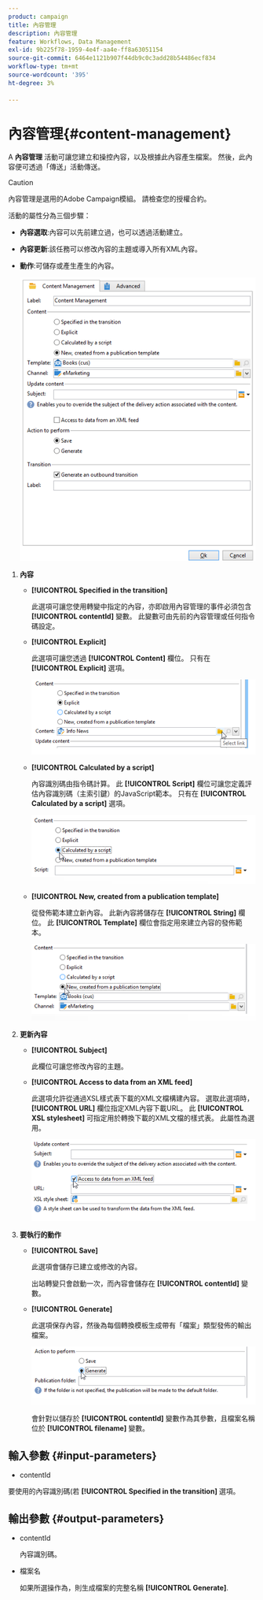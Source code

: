 ```yaml
---
product: campaign
title: 內容管理
description: 內容管理
feature: Workflows, Data Management
exl-id: 9b225f78-1959-4e4f-aa4e-ff8a63051154
source-git-commit: 6464e1121b907f44db9c0c3add28b54486ecf834
workflow-type: tm+mt
source-wordcount: '395'
ht-degree: 3%

---
```


# 內容管理{#content-management}

A **內容管理** 活動可讓您建立和操控內容，以及根據此內容產生檔案。 然後，此內容便可透過「傳送」活動傳送。

>[!CAUTION]
>
>內容管理是選用的Adobe Campaign模組。 請檢查您的授權合約。

活動的屬性分為三個步驟：

* **內容選取**:內容可以先前建立過，也可以透過活動建立。
* **內容更新**:該任務可以修改內容的主題或導入所有XML內容。
* **動作**:可儲存或產生產生的內容。

   ![](assets/content_mgmt_edit.png)

1. **內容**

   * **[!UICONTROL Specified in the transition]**

      此選項可讓您使用轉變中指定的內容，亦即啟用內容管理的事件必須包含 **[!UICONTROL contentId]** 變數。 此變數可由先前的內容管理或任何指令碼設定。

   * **[!UICONTROL Explicit]**

      此選項可讓您透過 **[!UICONTROL Content]** 欄位。 只有在 **[!UICONTROL Explicit]** 選項。

      ![](assets/content_mgmt_explicit.png)

   * **[!UICONTROL Calculated by a script]**

      內容識別碼由指令碼計算。 此 **[!UICONTROL Script]** 欄位可讓您定義評估內容識別碼（主索引鍵）的JavaScript範本。 只有在 **[!UICONTROL Calculated by a script]** 選項。

      ![](assets/content_mgmt_script.png)

   * **[!UICONTROL New, created from a publication template]**

      從發佈範本建立新內容。 此新內容將儲存在 **[!UICONTROL String]** 欄位。 此 **[!UICONTROL Template]** 欄位會指定用來建立內容的發佈範本。

      ![](assets/content_mgmt_new.png)

1. **更新內容**

   * **[!UICONTROL Subject]**

      此欄位可讓您修改內容的主題。

   * **[!UICONTROL Access to data from an XML feed]**

      此選項允許從通過XSL樣式表下載的XML文檔構建內容。 選取此選項時， **[!UICONTROL URL]** 欄位指定XML內容下載URL。 此 **[!UICONTROL XSL stylesheet]** 可指定用於轉換下載的XML文檔的樣式表。 此屬性為選用。

      ![](assets/content_mgmt_xmlcontent.png)

1. **要執行的動作**

   * **[!UICONTROL Save]**

      此選項會儲存已建立或修改的內容。

      出站轉變只會啟動一次，而內容會儲存在 **[!UICONTROL contentId]** 變數。

   * **[!UICONTROL Generate]**

      此選項保存內容，然後為每個轉換模板生成帶有「檔案」類型發佈的輸出檔案。

      ![](assets/content_mgmt_generate.png)

      會針對以儲存於 **[!UICONTROL contentId]** 變數作為其參數，且檔案名稱位於 **[!UICONTROL filename]** 變數。

## 輸入參數 {#input-parameters}

* contentId

要使用的內容識別碼(若 **[!UICONTROL Specified in the transition]** 選項。

## 輸出參數 {#output-parameters}

* contentId

   內容識別碼。

* 檔案名

   如果所選操作為，則生成檔案的完整名稱 **[!UICONTROL Generate]**.
